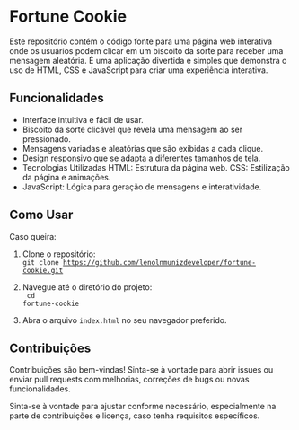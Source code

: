 # Fortune Cookie

Este repositório contém o código fonte para uma página web interativa onde os usuários podem clicar em um biscoito da sorte para receber uma mensagem aleatória. É uma aplicação divertida e simples que demonstra o uso de HTML, CSS e JavaScript para criar uma experiência interativa.

## Funcionalidades

- Interface intuitiva e fácil de usar.
- Biscoito da sorte clicável que revela uma mensagem ao ser pressionado.
- Mensagens variadas e aleatórias que são exibidas a cada clique.
- Design responsivo que se adapta a diferentes tamanhos de tela.
- Tecnologias Utilizadas
  HTML: Estrutura da página web.
  CSS: Estilização da página e animações.
- JavaScript: Lógica para geração de mensagens e interatividade.

## Como Usar

Caso queira:

1. Clone o repositório:<br />
   <code>git clone https://github.com/lenolnmunizdeveloper/fortune-cookie.git</code>

2. Navegue até o diretório do projeto:<br />
   <code> cd fortune-cookie </code>

3. Abra o arquivo `index.html` no seu navegador preferido.

## Contribuições

Contribuições são bem-vindas! Sinta-se à vontade para abrir issues ou enviar pull requests com melhorias, correções de bugs ou novas funcionalidades.

Sinta-se à vontade para ajustar conforme necessário, especialmente na parte de contribuições e licença, caso tenha requisitos específicos.

